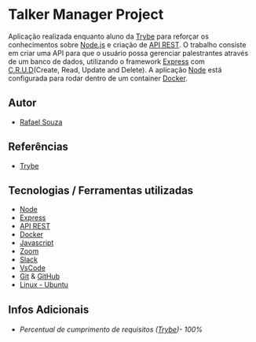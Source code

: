 # Talker Manager Project

Aplicação realizada enquanto aluno da [Trybe](https://www.betrybe.com/) para reforçar os conhecimentos sobre [Node.js](https://nodejs.org/en/) e criação de [API REST](https://blog.betrybe.com/desenvolvimento-web/api-rest-tudo-sobre/). O trabalho consiste em criar uma API para que o usuário possa gerenciar palestrantes através de um banco de dados, utilizando o framework [Express](https://expressjs.com/) com [C.R.U.D](https://blog.betrybe.com/tecnologia/crud-operacoes-basicas/)(Create, Read, Update and Delete). A aplicação [Node](https://nodejs.org/en/) está configurada para rodar dentro de um container [Docker](https://www.docker.com/).

## Autor

- [Rafael Souza](https://github.com/Rafael-Souza-97)

## Referências

 - [Trybe](https://www.betrybe.com/)

## Tecnologias / Ferramentas utilizadas

- [Node](https://nodejs.org/en/)
- [Express](https://expressjs.com/)
- [API REST](https://blog.betrybe.com/desenvolvimento-web/api-rest-tudo-sobre/)
- [Docker](https://www.docker.com/)
- [Javascript](https://developer.mozilla.org/pt-BR/docs/Web/JavaScript)
- [Zoom](https://zoom.us/)
- [Slack](https://slack.com/intl/pt-br/)
- [VsCode](https://code.visualstudio.com/)
- [Git](https://git-scm.com/) & [GitHub](https://github.com/)
- [Linux - Ubuntu](https://ubuntu.com/)

## Infos Adicionais

- ###### Percentual de cumprimento de requisitos ([Trybe](https://www.betrybe.com/))- 100%
